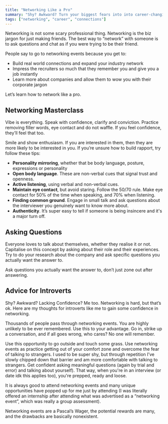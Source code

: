 ```yaml
---
title: "Networking Like a Pro"
summary: "Shy? Awkward? Turn your biggest fears into into career-changing opportunities."
tags: ["networking", "career", "connections"]
---
```

Networking is not some scary professional thing. Networking is the biz jargon for just making friends. The best way to  “network” with someone is to ask questions and chat as if you were trying to be their friend. 

People say to go to networking events because you get to:



* Build real world connections and expand your industry network
* Impress the recruiters so much that they remember you and give you a job instantly
* Learn more about companies and allow them to wow you with their corporate jargon

Let’s learn how to network like a pro. 


## Networking Masterclass

Vibe is everything. Speak with confidence, clarify and conviction. Practice removing filler words, eye contact and do not waffle. If you feel confidence, they’ll feel that too. 

Smile and show enthusiasm. If you are interested in them, then they are more likely to be interested in you. If you’re unsure how to build rapport, try follow these tips:



* **Personality mirroring**, whether that be body language, posture, expressions or personality 
* **Open body language**. These are non-verbal cues that signal trust and openness. 
* **Active listening**, using verbal and non-verbal cues. 
* **Maintain eye contact**, but avoid staring. Follow the 50/70 rule. Make eye contact for 50% of the time when speaking, and 70% when listening. 
* **Finding common ground**. Engage in small talk and ask questions about the interviewer you genuinely want to know more about. 
* **Authenticity**. It’s super easy to tell if someone is being insincere and it's a major turn off. 


## Asking Questions

Everyone loves to talk about themselves, whether they realise it or not. Capitalise on this concept by asking about their role and their experiences. Try to do your research about the company and ask specific questions you actually want the answer to. 

Ask questions you actually want the answer to, don’t just zone out after answering. 


## Advice for Introverts

Shy? Awkward? Lacking Confidence? Me too. Networking is hard, but that’s ok. Here are my thoughts for introverts like me to gain some confidence in networking. 

Thousands of people pass through networking events. You are highly unlikely to be ever remembered. Use this to your advantage. Go in, strike up a conversation, and if all goes wrong, who cares? No one will remember. 

Use this opportunity to go outside and touch some grass. Use networking events as practice getting out of your comfort zone and overcome the fear of talking to strangers. I used to be super shy, but through repetition I’ve slowly chipped down that barrier and am more comfortable with talking to strangers. Get confident asking meaningful questions (again by trial and error) and talking about yourself). That way, when you're in an interview (or date idk this applies too), you're prepped, ready and loose. 

It is always good to attend networking events and many unique opportunities have popped up for me just by attending (I was literally offered an internship after attending what was advertised as a “networking event”, which was really a group assessment). 

Networking events are a Pascal’s Wager, the potential rewards are many, and the drawbacks are basically nonexistent. 
